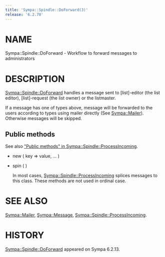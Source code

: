 ```yaml
---
title: 'Sympa::Spindle::DoForward(3)'
release: '6.2.70'
---
```


# NAME

Sympa::Spindle::DoForward - Workflow to forward messages to administrators

# DESCRIPTION

[Sympa::Spindle::DoForward](./Sympa-Spindle-DoForward.3.md) handles a message sent to \[list\]-editor (the list
editor), \[list\]-request (the list owner) or the listmaster.

If a message has one of types above, message will be forwarded to the users
according to types using mailer directly (See [Sympa::Mailer](./Sympa-Mailer.3.md)).
Otherwise messages will be skipped.

## Public methods

See also ["Public methods" in Sympa::Spindle::ProcessIncoming](./Sympa-Spindle-ProcessIncoming.3.md#public-methods).

- new ( key => value, ... )
- spin ( )

    In most cases, [Sympa::Spindle::ProcessIncoming](./Sympa-Spindle-ProcessIncoming.3.md) splices messages
    to this class.  These methods are not used in ordinal case.

# SEE ALSO

[Sympa::Mailer](./Sympa-Mailer.3.md), [Sympa::Message](./Sympa-Message.3.md), [Sympa::Spindle::ProcessIncoming](./Sympa-Spindle-ProcessIncoming.3.md).

# HISTORY

[Sympa::Spindle::DoForward](./Sympa-Spindle-DoForward.3.md) appeared on Sympa 6.2.13.
